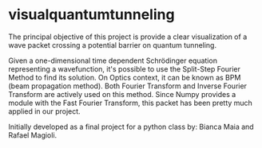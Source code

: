 # visualquantumtunneling
The principal objective of this project is provide a clear visualization of a wave packet crossing a potential barrier on quantum tunneling.  

Given a one-dimensional time dependent Schrödinger equation representing a wavefunction, it's possible to use the Split-Step Fourier Method to find its solution. On Optics context, it can be known as BPM (beam propagation method). Both Fourier Transform and Inverse Fourier Transform are actively used on this method. Since Numpy provides a module with the Fast Fourier Transform, this packet has been pretty much applied in our project.

Initially developed as a final project for a python class by: Bianca Maia and Rafael Magioli.
